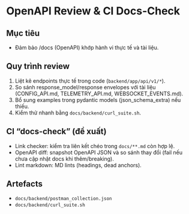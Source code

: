 # OpenAPI Review & CI Docs-Check

## Mục tiêu
- Đảm bảo /docs (OpenAPI) khớp hành vi thực tế và tài liệu.

## Quy trình review
1. Liệt kê endpoints thực tế trong code (`backend/app/api/v1/*`).
2. So sánh response_model/response envelopes với tài liệu (CONFIG_API.md, TELEMETRY_API.md, WEBSOCKET_EVENTS.md).
3. Bổ sung examples trong pydantic models (json_schema_extra) nếu thiếu.
4. Kiểm thử nhanh bằng `docs/backend/curl_suite.sh`.

## CI “docs-check” (đề xuất)
- Link checker: kiểm tra liên kết chéo trong `docs/**.md` còn hợp lệ.
- OpenAPI diff: snapshot OpenAPI JSON và so sánh thay đổi (fail nếu chưa cập nhật docs khi thêm/breaking).
- Lint markdown: MD lints (headings, dead anchors).

## Artefacts
- `docs/backend/postman_collection.json`
- `docs/backend/curl_suite.sh`
